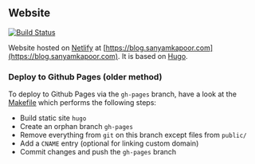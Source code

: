 ## Website

[![Build Status](https://travis-ci.org/activatedgeek/website.svg?branch=master)](https://travis-ci.org/activatedgeek/website)

Website hosted on [Netlify](https://www.netlify.com/) at [https://blog.sanyamkapoor.com](https://blog.sanyamkapoor.com).
It is based on [Hugo](https://gohugo.io/).

### Deploy to Github Pages (older method)

To deploy to Github Pages via the `gh-pages` branch, have a look
at the [Makefile](./Makefile) which performs the following steps:

* Build static site `hugo`
* Create an orphan branch `gh-pages`
* Remove everything from `git` on this branch except files from `public/`
* Add a `CNAME` entry (optional for linking custom domain)
* Commit changes and push the `gh-pages` branch
